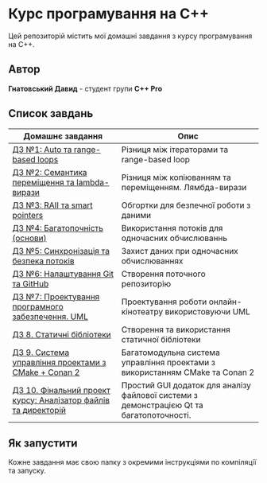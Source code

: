 # Курс програмування на C++

Цей репозиторій містить мої домашні завдання з курсу програмування на C++.

## Автор
**Гнатовський Давид** - студент групи **С++ Pro**

## Список завдань
| Домашнє завдання | Опис |
|------------------|------|
| [ДЗ №1: Auto та range-based loops](./homework-01/) | Різниця між ітераторами та range-based loop |
| [ДЗ №2: Семантика переміщення та lambda-вирази](./homework-02/) | Різниця між копіюванням та переміщенням. Лямбда-вирази |
| [ДЗ №3: RAII та smart pointers](./homework-03/) | Обгортки для безпечної роботи з даними |
| [ДЗ №4: Багатопочність (основи)](./homework-04/) | Використання потоків для одночасних обчислюваннь |
| [ДЗ №5: Синхронізація та безпека потоків](./homework-05/) | Захист даних при одночасних обчислюваннях |
| [ДЗ №6: Налаштування Git та GitHub](./homework-06/) | Створення поточного репозиторію |
| [ДЗ №7: Проектування програмного забезпечення. UML](./cinema-uml-project/) | Проектування роботи онлайн-кінотеатру використовуючи UML |
| [ДЗ 8. Статичні бібліотеки](./homework-08/) | Створення та використання статичної бібліотеки |
| [ДЗ 9. Система управління проектами з CMake + Conan 2](./homework-09/) | Багатомодульна система управління проектами з використанням CMake та Conan 2 |
| [ДЗ 10. Фінальний проект курсу: Аналізатор файлів та директорій](./FileAnalyzer/) | Простий GUI додаток для аналізу файлової системи з демонстрацією Qt та багатопоточності. |

## Як запустити

Кожне завдання має свою папку з окремими інструкціями по компіляції та запуску.
